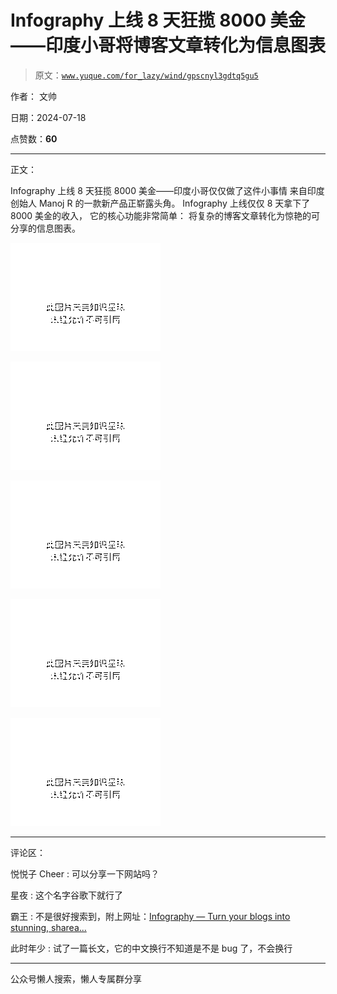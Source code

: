 # Infography 上线 8 天狂揽 8000 美金——印度小哥将博客文章转化为信息图表

> 原文：[`www.yuque.com/for_lazy/wind/gpscnyl3gdtq5gu5`](https://www.yuque.com/for_lazy/wind/gpscnyl3gdtq5gu5)

作者： 文帅

日期：2024-07-18

点赞数：**60**

* * *

正文：

Infography 上线 8 天狂揽 8000 美金——印度小哥仅仅做了这件小事情 来自印度创始人 Manoj R 的一款新产品正崭露头角。
Infography 上线仅仅 8 天拿下了 8000 美金的收入， 它的核心功能非常简单： 将复杂的博客文章转化为惊艳的可分享的信息图表。

![](img/03296ede3530c6f8f7bb970ba6d5149e.png "None")

![](img/0ed7fe4d6a45882692b517ccb32c9092.png "None")

![](img/d9454ec7527142926309afea7d0d397b.png "None")

![](img/8acafbcbad990ef756dfd879315a8da0.png "None")

![](img/c95cd2149edd2eafc7800757d9f387b7.png "None")

* * *

评论区：

悦悦子 Cheer : 可以分享一下网站吗？

星夜 : 这个名字谷歌下就行了

霸王 : 不是很好搜索到，附上网址：[Infography — Turn your blogs into stunning, sharea...](https://infography.in/) 

此时年少 : 试了一篇长文，它的中文换行不知道是不是 bug 了，不会换行

* * *

公众号懒人搜索，懒人专属群分享